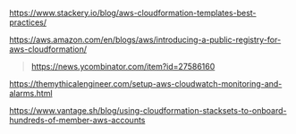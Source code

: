 https://www.stackery.io/blog/aws-cloudformation-templates-best-practices/

https://aws.amazon.com/en/blogs/aws/introducing-a-public-registry-for-aws-cloudformation/
> https://news.ycombinator.com/item?id=27586160

https://themythicalengineer.com/setup-aws-cloudwatch-monitoring-and-alarms.html

https://www.vantage.sh/blog/using-cloudformation-stacksets-to-onboard-hundreds-of-member-aws-accounts